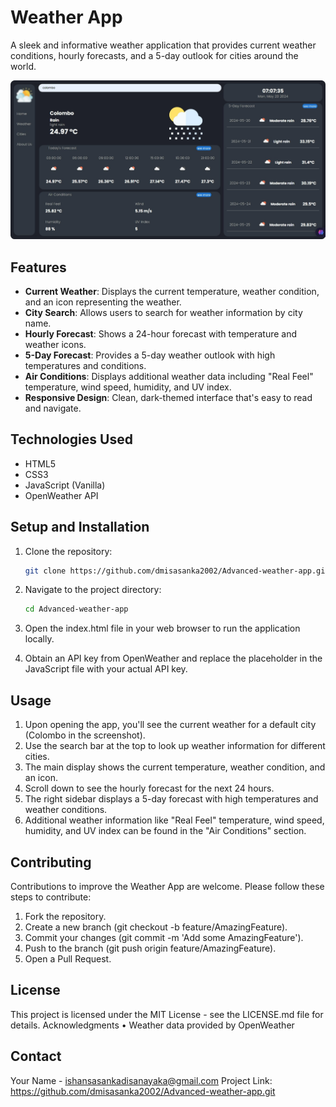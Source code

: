 # Weather App

A sleek and informative weather application that provides current weather conditions, hourly forecasts, and a 5-day outlook for cities around the world.

![Weather App Screenshot](final.jpeg)

## Features

- **Current Weather**: Displays the current temperature, weather condition, and an icon representing the weather.
- **City Search**: Allows users to search for weather information by city name.
- **Hourly Forecast**: Shows a 24-hour forecast with temperature and weather icons.
- **5-Day Forecast**: Provides a 5-day weather outlook with high temperatures and conditions.
- **Air Conditions**: Displays additional weather data including "Real Feel" temperature, wind speed, humidity, and UV index.
- **Responsive Design**: Clean, dark-themed interface that's easy to read and navigate.

## Technologies Used

- HTML5
- CSS3
- JavaScript (Vanilla)
- OpenWeather API

## Setup and Installation

1. Clone the repository:

   ```bash
   git clone https://github.com/dmisasanka2002/Advanced-weather-app.git

   ```

2. Navigate to the project directory:

   ```bash
   cd Advanced-weather-app
   ```

3. Open the index.html file in your web browser to run the application locally.
4. Obtain an API key from OpenWeather and replace the placeholder in the JavaScript file with your actual API key.

## Usage

1. Upon opening the app, you'll see the current weather for a default city (Colombo in the screenshot).
2. Use the search bar at the top to look up weather information for different cities.
3. The main display shows the current temperature, weather condition, and an icon.
4. Scroll down to see the hourly forecast for the next 24 hours.
5. The right sidebar displays a 5-day forecast with high temperatures and weather conditions.
6. Additional weather information like "Real Feel" temperature, wind speed, humidity, and UV index can be found in the "Air Conditions" section.

## Contributing

Contributions to improve the Weather App are welcome. Please follow these steps to contribute:

1. Fork the repository.
2. Create a new branch (git checkout -b feature/AmazingFeature).
3. Commit your changes (git commit -m 'Add some AmazingFeature').
4. Push to the branch (git push origin feature/AmazingFeature).
5. Open a Pull Request.

## License

This project is licensed under the MIT License - see the LICENSE.md file for details.
Acknowledgments
• Weather data provided by OpenWeather

## Contact

Your Name - ishansasankadisanayaka@gmail.com
Project Link: https://github.com/dmisasanka2002/Advanced-weather-app.git
